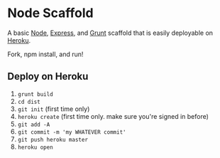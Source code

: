 Node Scaffold
=======

A basic [Node](http://nodejs.org/), [Express](http://expressjs.com/), and [Grunt](http://gruntjs.com/) scaffold that is easily deployable on [Heroku](https://www.heroku.com/).

Fork, npm install, and run!

Deploy on Heroku
-------
1. `grunt build`
2. `cd dist`
3. `git init` (first time only)
4. `heroku create` (first time only. make sure you're signed in before)
5. `git add -A`
6. `git commit -m 'my WHATEVER commit'`
7. `git push heroku master`
8. `heroku open`
